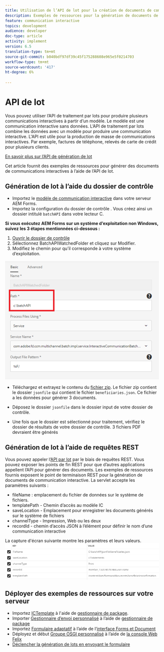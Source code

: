 ```yaml
---
title: Utilisation de l’API de lot pour la création de documents de communication interactifs
description: Exemples de ressources pour la génération de documents de canal d’impression à l’aide de l’API de traitement par lot
feature: communication interactive
topics: development
audience: developer
doc-type: article
activity: implement
version: 6.5
translation-type: tm+mt
source-git-commit: b040bdf97df39c45f175288608e965e5f0214703
workflow-type: tm+mt
source-wordcount: '417'
ht-degree: 6%

---
```



# API de lot

Vous pouvez utiliser l’API de traitement par lots pour produire plusieurs communications interactives à partir d’un modèle. Le modèle est une communication interactive sans données. L’API de traitement par lots combine les données avec un modèle pour produire une communication interactive. L&#39;API est utile pour la production de masse de communications interactives. Par exemple, factures de téléphone, relevés de carte de crédit pour plusieurs clients.

[En savoir plus sur l’API de génération de lot](https://docs.adobe.com/content/help/en/experience-manager-65/forms/interactive-communications/generate-multiple-interactive-communication-using-batch-api.html)

Cet article fournit des exemples de ressources pour générer des documents de communications interactives à l’aide de l’API de lot.

## Génération de lot à l’aide du dossier de contrôle

* Importez le [modèle de communication interactive](assets/Beneficiaries-confirmation.zip) dans votre serveur AEM Forms.
* Importez la configuration du dossier de contrôle [](assets/batch-generation-api.zip). Vous créez ainsi un dossier intitulé `batchAPI` dans votre lecteur C.

**Si vous exécutez AEM Forms sur un système d’exploitation non Windows, suivez les 3 étapes mentionnées ci-dessous :**

1. [Ouvrir le dossier de contrôle](http://localhost:4502/libs/fd/core/WatchfolderUI/content/UI.html)
2. Sélectionnez BatchAPIWatchedFolder et cliquez sur Modifier.
3. Modifiez le chemin pour qu’il corresponde à votre système d’exploitation.

![path](assets/watched-folder-batch-api-basic.PNG)

* Téléchargez et extrayez le contenu du [fichier zip](assets/jsonfile.zip). Le fichier zip contient le dossier `jsonfile` qui contient le fichier `beneficiaries.json`. Ce fichier a les données pour générer 3 documents.

* Déposez le dossier `jsonfile` dans le dossier input de votre dossier de contrôle.
* Une fois que le dossier est sélectionné pour traitement, vérifiez le dossier de résultats de votre dossier de contrôle. 3 fichiers PDF devraient être générés

## Génération de lot à l’aide de requêtes REST

Vous pouvez appeler l’[API par lot](https://helpx.adobe.com/fr/experience-manager/6-5/forms/javadocs/index.html) par le biais de requêtes REST. Vous pouvez exposer les points de fin REST pour que d’autres applications appellent l’API pour générer des documents.
Les exemples de ressources fournis exposent le point de terminaison REST pour la génération de documents de communication interactive. La servlet accepte les paramètres suivants :

* fileName : emplacement du fichier de données sur le système de fichiers.
* templatePath - Chemin d’accès au modèle IC
* saveLocation - Emplacement pour enregistrer les documents générés sur le système de fichiers
* channelType - Impression, Web ou les deux
* recordId - chemin d’accès JSON à l’élément pour définir le nom d’une communication interactive

La capture d&#39;écran suivante montre les paramètres et leurs valeurs.
![exemple de requête](assets/generate-ic-batch-servlet.PNG)

## Déployer des exemples de ressources sur votre serveur

* Importez [ICTemplate](assets/ICTemplate.zip) à l&#39;aide de [gestionnaire de package](http://localhost:4502/crx/packmgr/index.jsp).
* Importer [Gestionnaire d’envoi personnalisé](assets/BatchAPICustomSubmit.zip) à l’aide de [gestionnaire de package](http://localhost:4502/crx/packmgr/index.jsp)
* Importez [Formulaire adaptatif](assets/BatchGenerationAPIAF.zip) à l’aide de l’[interface Forms et Document](http://localhost:4502/aem/forms.html/content/dam/formsanddocuments)
* Déployez et début [Groupe OSGI personnalisé](assets/batchgenerationapi.batchgenerationapi.core-1.0-SNAPSHOT.jar) à l’aide de [la console Web Felix](http://localhost:4502/system/console/bundles)
* [Déclencher la génération de lots en envoyant le formulaire](http://localhost:4502/content/dam/formsanddocuments/batchgenerationapi/jcr:content?wcmmode=disabled)
